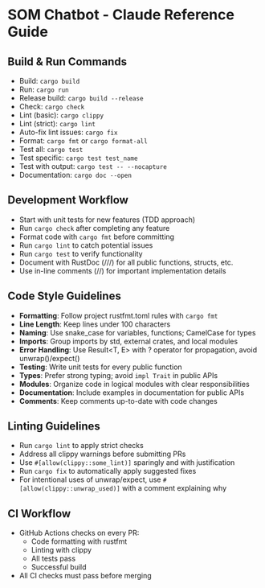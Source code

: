 # SOM Chatbot - Claude Reference Guide

## Build & Run Commands
- Build: `cargo build`
- Run: `cargo run`
- Release build: `cargo build --release`
- Check: `cargo check`
- Lint (basic): `cargo clippy`
- Lint (strict): `cargo lint`
- Auto-fix lint issues: `cargo fix`
- Format: `cargo fmt` or `cargo format-all`
- Test all: `cargo test`
- Test specific: `cargo test test_name`
- Test with output: `cargo test -- --nocapture`
- Documentation: `cargo doc --open`

## Development Workflow
- Start with unit tests for new features (TDD approach)
- Run `cargo check` after completing any feature
- Format code with `cargo fmt` before committing
- Run `cargo lint` to catch potential issues
- Run `cargo test` to verify functionality
- Document with RustDoc (///) for all public functions, structs, etc.
- Use in-line comments (//) for important implementation details

## Code Style Guidelines
- **Formatting**: Follow project rustfmt.toml rules with `cargo fmt`
- **Line Length**: Keep lines under 100 characters
- **Naming**: Use snake_case for variables, functions; CamelCase for types
- **Imports**: Group imports by std, external crates, and local modules
- **Error Handling**: Use Result<T, E> with ? operator for propagation, avoid unwrap()/expect()
- **Testing**: Write unit tests for every public function
- **Types**: Prefer strong typing; avoid `impl Trait` in public APIs
- **Modules**: Organize code in logical modules with clear responsibilities
- **Documentation**: Include examples in documentation for public APIs
- **Comments**: Keep comments up-to-date with code changes

## Linting Guidelines
- Run `cargo lint` to apply strict checks
- Address all clippy warnings before submitting PRs
- Use `#[allow(clippy::some_lint)]` sparingly and with justification
- Run `cargo fix` to automatically apply suggested fixes
- For intentional uses of unwrap/expect, use `#[allow(clippy::unwrap_used)]` with a comment explaining why

## CI Workflow
- GitHub Actions checks on every PR:
  - Code formatting with rustfmt
  - Linting with clippy
  - All tests pass
  - Successful build
- All CI checks must pass before merging